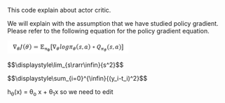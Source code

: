 This code explain about actor critic.

We will explain with the assumption that we have studied policy gradient. Please refer to the following equation for the policy gradient equation.  

<p align="left"><img src="figure/policy_gradient.png" /></p>  
<p>$$\displaystyle\lim_{s\rarr\infin}{s^2}$$</p><p>$$\displaystyle\sum_{i=0}^{\infin}{(y_i-t_i)^2}$$</p>

h<sub>&theta;</sub>(x) = &theta;<sub>o</sub> x + &theta;<sub>1</sub>x so we need to edit
